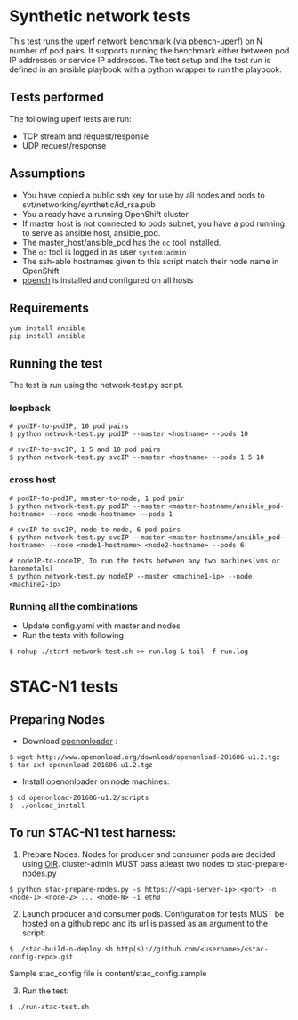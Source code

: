 # Synthetic network tests
This test runs the uperf network benchmark (via [pbench-uperf](https://github.com/distributed-system-analysis/pbench/blob/master/agent/bench-scripts/pbench-uperf)) on N number of pod pairs. It supports running the benchmark either between pod IP addresses or service IP addresses. The test setup and the test run is defined in an ansible playbook with a python wrapper to run the playbook.

## Tests performed
The following uperf tests are run:
- TCP stream and request/response
- UDP request/response

## Assumptions
- You have copied a public ssh key for use by all nodes and pods to svt/networking/synthetic/id_rsa.pub 
- You already have a running OpenShift cluster
- If master host is not connected to pods subnet, you have a pod running to serve as ansible host, ansible_pod.
- The master_host/ansible_pod has the `oc` tool installed.
- The `oc` tool is logged in as user `system:admin`
- The ssh-able hostnames given to this script match their node name in OpenShift
- [pbench](https://github.com/distributed-system-analysis/pbench) is installed and configured on all hosts

## Requirements
```
yum install ansible
pip install ansible
```

## Running the test
The test is run using the network-test.py script.

### loopback

```
# podIP-to-podIP, 10 pod pairs
$ python network-test.py podIP --master <hostname> --pods 10

# svcIP-to-svcIP, 1 5 and 10 pod pairs
$ python network-test.py svcIP --master <hostname> --pods 1 5 10
```

### cross host

```
# podIP-to-podIP, master-to-node, 1 pod pair
$ python network-test.py podIP --master <master-hostname/ansible_pod-hostname> --node <node-hostname> --pods 1

# svcIP-to-svcIP, node-to-node, 6 pod pairs
$ python network-test.py svcIP --master <master-hostname/ansible_pod-hostname> --node <node1-hostname> <node2-hostname> --pods 6

# nodeIP-to-nodeIP, To run the tests between any two machines(vms or baremetals) 
$ python network-test.py nodeIP --master <machine1-ip> --node <machine2-ip>
```

### Running all the combinations
- Update config.yaml with master and nodes
- Run the tests with following 
```
$ nohup ./start-network-test.sh >> run.log & tail -f run.log
```

# STAC-N1 tests

## Preparing Nodes
- Download [openonloader](http://www.openonload.org/) :
```
$ wget http://www.openonload.org/download/openonload-201606-u1.2.tgz
$ tar zxf openonload-201606-u1.2.tgz
```
- Install openonloader on node machines:
```
$ cd openonload-201606-u1.2/scripts
$  ./onload_install
```

## To run STAC-N1 test harness:
1. Prepare Nodes. Nodes for producer and consumer pods are decided using [OIR](https://kubernetes.io/docs/concepts/configuration/manage-compute-resources-container/#opaque-integer-resources-alpha-feature). cluster-admin MUST pass atleast two nodes to stac-prepare-nodes.py
```
$ python stac-prepare-nodes.py -s https://<api-server-ip>:<port> -n <node-1> <node-2> ... <node-N> -i eth0
```
2. Launch producer and consumer pods. Configuration for tests MUST be hosted on a github repo and its url is passed as an argument to the script:

```
$ ./stac-build-n-deploy.sh http(s)://github.com/<username>/<stac-config-repo>.git
```
Sample stac_config file is content/stac_config.sample

3. Run the test:
```
$ ./run-stac-test.sh 

